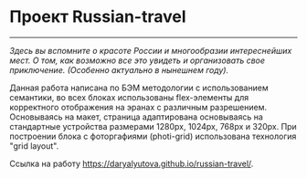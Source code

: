 # Проект Russian-travel
------

*Здесь вы вспомните о красоте России и многообразии интереснейших мест. О том, как возможно все это увидеть и организовать свое приключение. (Особенно актуально в нынешнем году).*

Данная работа написана по БЭМ методологии с использованием семантики, во всех блоках использованы flex-элементы для корректного отображения на эранах с различным разрешением. Основываясь на макет, страница адаптирована основываясь на стандартные устройства размерами 1280px, 1024px, 768px и 320px. При построении блока с фоторгафиями (photi-grid) использована технология "grid layout".

Ссылка на работу https://daryalyutova.github.io/russian-travel/.